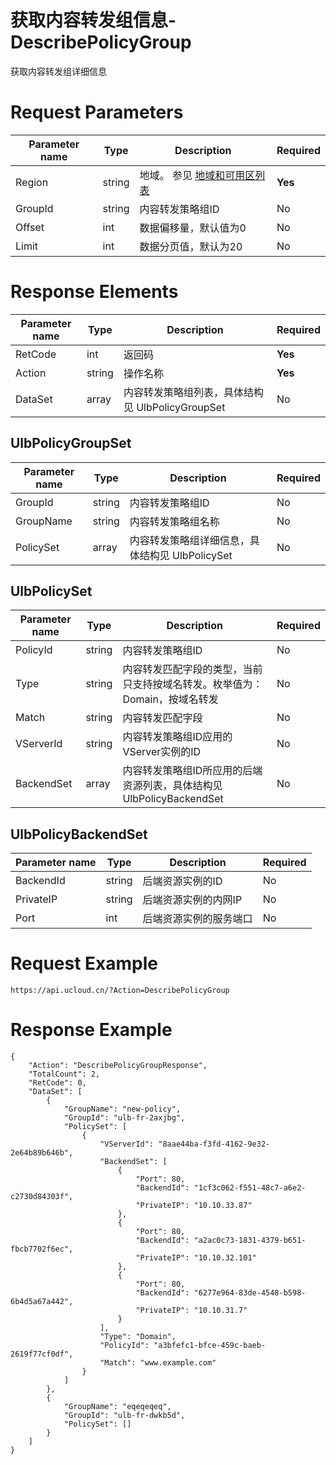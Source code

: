 # 获取内容转发组信息-DescribePolicyGroup

获取内容转发组详细信息

# Request Parameters
|Parameter name|Type|Description|Required|
|---|---|---|---|
|Region|string|地域。 参见 [地域和可用区列表](../summary/regionlist.html)|**Yes**|
|GroupId|string|内容转发策略组ID|No|
|Offset|int|数据偏移量，默认值为0|No|
|Limit|int|数据分页值，默认为20|No|

# Response Elements
|Parameter name|Type|Description|Required|
|---|---|---|---|
|RetCode|int|返回码|**Yes**|
|Action|string|操作名称|**Yes**|
|DataSet|array|内容转发策略组列表，具体结构见 UlbPolicyGroupSet|No|

## UlbPolicyGroupSet
|Parameter name|Type|Description|Required|
|---|---|---|---|
|GroupId|string|内容转发策略组ID|No|
|GroupName|string|内容转发策略组名称|No|
|PolicySet|array|内容转发策略组详细信息，具体结构见 UlbPolicySet|No|

## UlbPolicySet
|Parameter name|Type|Description|Required|
|---|---|---|---|
|PolicyId|string|内容转发策略组ID|No|
|Type|string|内容转发匹配字段的类型，当前只支持按域名转发。枚举值为： Domain，按域名转发|No|
|Match|string|内容转发匹配字段|No|
|VServerId|string|内容转发策略组ID应用的VServer实例的ID|No|
|BackendSet|array|内容转发策略组ID所应用的后端资源列表，具体结构见 UlbPolicyBackendSet|No|

## UlbPolicyBackendSet
|Parameter name|Type|Description|Required|
|---|---|---|---|
|BackendId|string|后端资源实例的ID|No|
|PrivateIP|string|后端资源实例的内网IP|No|
|Port|int|后端资源实例的服务端口|No|

# Request Example
```
https://api.ucloud.cn/?Action=DescribePolicyGroup
```

# Response Example
```
{
    "Action": "DescribePolicyGroupResponse", 
    "TotalCount": 2, 
    "RetCode": 0, 
    "DataSet": [
        {
            "GroupName": "new-policy", 
            "GroupId": "ulb-fr-2axjbg", 
            "PolicySet": [
                {
                    "VServerId": "8aae44ba-f3fd-4162-9e32-2e64b89b646b", 
                    "BackendSet": [
                        {
                            "Port": 80, 
                            "BackendId": "1cf3c062-f551-48c7-a6e2-c2730d84303f", 
                            "PrivateIP": "10.10.33.87"
                        }, 
                        {
                            "Port": 80, 
                            "BackendId": "a2ac0c73-1831-4379-b651-fbcb7702f6ec", 
                            "PrivateIP": "10.10.32.101"
                        }, 
                        {
                            "Port": 80, 
                            "BackendId": "6277e964-83de-4548-b598-6b4d5a67a442", 
                            "PrivateIP": "10.10.31.7"
                        }
                    ], 
                    "Type": "Domain", 
                    "PolicyId": "a3bfefc1-bfce-459c-baeb-2619f77cf0df", 
                    "Match": "www.example.com"
                }
            ]
        }, 
        {
            "GroupName": "eqeqeqeq", 
            "GroupId": "ulb-fr-dwkb5d", 
            "PolicySet": []
        }
    ]
}
```

